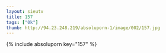 ```yaml
--- 
layout: sieutv
title: 157
tags: ["0k"]
thumb: http://94.23.248.219/absoluporn-1/image/002/157.jpg
---
```

{% include absoluporn key="157" %} 
